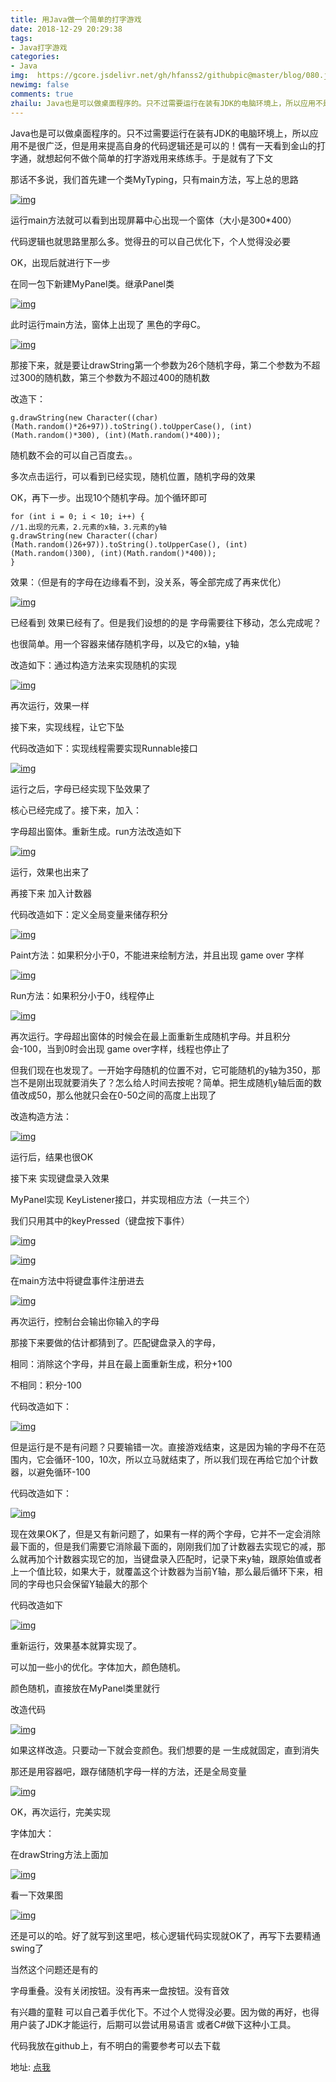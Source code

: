 ```yaml
---
title: 用Java做一个简单的打字游戏
date: 2018-12-29 20:29:38
tags: 
- Java打字游戏
categories: 
- Java
img:  https://gcore.jsdelivr.net/gh/hfanss2/githubpic@master/blog/080.jpg
newimg: false
comments: true
zhailu: Java也是可以做桌面程序的。只不过需要运行在装有JDK的电脑环境上，所以应用不是很广泛，但是用来提高自身的代码逻辑还是可以的！
---
```

Java也是可以做桌面程序的。只不过需要运行在装有JDK的电脑环境上，所以应用不是很广泛，但是用来提高自身的代码逻辑还是可以的！偶有一天看到金山的打字通，就想起何不做个简单的打字游戏用来练练手。于是就有了下文

那话不多说，我们首先建一个类MyTyping，只有main方法，写上总的思路

[![img](https://gcore.jsdelivr.net/gh/hfanss2/githubpic@master/blog/081.jpg)](javascript:void(0);)

运行main方法就可以看到出现屏幕中心出现一个窗体（大小是300*400）

代码逻辑也就思路里那么多。觉得丑的可以自己优化下，个人觉得没必要

OK，出现后就进行下一步

在同一包下新建MyPanel类。继承Panel类

[![img](https://gcore.jsdelivr.net/gh/hfanss2/githubpic@master/blog/082.jpg)](javascript:void(0);)

此时运行main方法，窗体上出现了  黑色的字母C。

[![img](https://gcore.jsdelivr.net/gh/hfanss2/githubpic@master/blog/083.jpg)](javascript:void(0);)

那接下来，就是要让drawString第一个参数为26个随机字母，第二个参数为不超过300的随机数，第三个参数为不超过400的随机数

改造下：

```
g.drawString(new Character((char)(Math.random()*26+97)).toString().toUpperCase(), (int)(Math.random()*300), (int)(Math.random()*400));
```

随机数不会的可以自己百度去。。

多次点击运行，可以看到已经实现，随机位置，随机字母的效果

OK，再下一步。出现10个随机字母。加个循环即可

```
for (int i = 0; i < 10; i++) {
//1.出现的元素，2.元素的x轴，3.元素的y轴
g.drawString(new Character((char)(Math.random()26+97)).toString().toUpperCase(), (int)(Math.random()300), (int)(Math.random()*400));
}
```

效果：（但是有的字母在边缘看不到，没关系，等全部完成了再来优化）

[![img](https://gcore.jsdelivr.net/gh/hfanss2/githubpic@master/blog/084.jpg)](javascript:void(0);)

已经看到 效果已经有了。但是我们设想的的是 字母需要往下移动，怎么完成呢？

也很简单。用一个容器来储存随机字母，以及它的x轴，y轴

改造如下：通过构造方法来实现随机的实现

[![img](https://gcore.jsdelivr.net/gh/hfanss2/githubpic@master/blog/085.jpg)](javascript:void(0);)

再次运行，效果一样

接下来，实现线程，让它下坠

代码改造如下：实现线程需要实现Runnable接口

[![img](https://gcore.jsdelivr.net/gh/hfanss2/githubpic@master/blog/086.jpg)](javascript:void(0);)

运行之后，字母已经实现下坠效果了

核心已经完成了。接下来，加入：

字母超出窗体。重新生成。run方法改造如下

[![img](https://gcore.jsdelivr.net/gh/hfanss2/githubpic@master/blog/087.jpg)](javascript:void(0);)

运行，效果也出来了

再接下来 加入计数器

代码改造如下：定义全局变量来储存积分

[![img](https://gcore.jsdelivr.net/gh/hfanss2/githubpic@master/blog/088.jpg)](javascript:void(0);)

Paint方法：如果积分小于0，不能进来绘制方法，并且出现 game over 字样

[![img](https://gcore.jsdelivr.net/gh/hfanss2/githubpic@master/blog/089.jpg)](javascript:void(0);)

Run方法：如果积分小于0，线程停止

[![img](https://gcore.jsdelivr.net/gh/hfanss2/githubpic@master/blog/090.jpg)](javascript:void(0);)

再次运行。字母超出窗体的时候会在最上面重新生成随机字母。并且积分会-100，当到0时会出现 game  over字样，线程也停止了

但我们现在也发现了。一开始字母随机的位置不对，它可能随机的y轴为350，那岂不是刚出现就要消失了？怎么给人时间去按呢？简单。把生成随机y轴后面的数值改成50，那么他就只会在0-50之间的高度上出现了

改造构造方法：

[![img](https://gcore.jsdelivr.net/gh/hfanss2/githubpic@master/blog/091.jpg)](javascript:void(0);)

运行后，结果也很OK

接下来 实现键盘录入效果

MyPanel实现 KeyListener接口，并实现相应方法（一共三个）

我们只用其中的keyPressed（键盘按下事件）

[![img](https://gcore.jsdelivr.net/gh/hfanss2/githubpic@master/blog/092.jpg)](javascript:void(0);)

[![img](https://gcore.jsdelivr.net/gh/hfanss2/githubpic@master/blog/093.jpg)](javascript:void(0);)


在main方法中将键盘事件注册进去

[![img](https://gcore.jsdelivr.net/gh/hfanss2/githubpic@master/blog/094.jpg)](javascript:void(0);)

再次运行，控制台会输出你输入的字母

那接下来要做的估计都猜到了。匹配键盘录入的字母，

相同：消除这个字母，并且在最上面重新生成，积分+100

不相同：积分-100

代码改造如下：

[![img](https://gcore.jsdelivr.net/gh/hfanss2/githubpic@master/blog/095.jpg)](javascript:void(0);)

但是运行是不是有问题？只要输错一次。直接游戏结束，这是因为输的字母不在范围内，它会循环-100，10次，所以立马就结束了，所以我们现在再给它加个计数器，以避免循环-100

代码改造如下：

[![img](https://gcore.jsdelivr.net/gh/hfanss2/githubpic@master/blog/096.jpg)](javascript:void(0);)

现在效果OK了，但是又有新问题了，如果有一样的两个字母，它并不一定会消除最下面的，但是我们需要它消除最下面的，刚刚我们加了计数器去实现它的减，那么就再加个计数器实现它的加，当键盘录入匹配时，记录下来y轴，跟原始值或者上一个值比较，如果大于，就覆盖这个计数器为当前Y轴，那么最后循环下来，相同的字母也只会保留Y轴最大的那个

代码改造如下

[![img](https://gcore.jsdelivr.net/gh/hfanss2/githubpic@master/blog/097.jpg)](javascript:void(0);)

重新运行，效果基本就算实现了。

可以加一些小的优化。字体加大，颜色随机。

颜色随机，直接放在MyPanel类里就行

改造代码

[![img](https://gcore.jsdelivr.net/gh/hfanss2/githubpic@master/blog/098.jpg)](javascript:void(0);)

如果这样改造。只要动一下就会变颜色。我们想要的是 一生成就固定，直到消失

那还是用容器吧，跟存储随机字母一样的方法，还是全局变量

[![img](https://gcore.jsdelivr.net/gh/hfanss2/githubpic@master/blog/099.jpg)](javascript:void(0);)

OK，再次运行，完美实现

字体加大：

在drawString方法上面加

[![img](https://gcore.jsdelivr.net/gh/hfanss2/githubpic@master/blog/100.jpg)](javascript:void(0);)

看一下效果图

[![img](https://gcore.jsdelivr.net/gh/hfanss2/githubpic@master/blog/101.jpg)](javascript:void(0);)

还是可以的哈。好了就写到这里吧，核心逻辑代码实现就OK了，再写下去要精通swing了

当然这个问题还是有的

字母重叠。没有关闭按钮。没有再来一盘按钮。没有音效

有兴趣的童鞋 可以自己着手优化下。不过个人觉得没必要。因为做的再好，也得用户装了JDK才能运行，后期可以尝试用易语言 或者C#做下这种小工具。

代码我放在github上，有不明白的需要参考可以去下载

地址: [点我](https://github.com/HFanss/test)